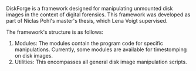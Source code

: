 DiskForge is a framework designed for manipulating unmounted disk images in the context of digital forensics. 
This framework was developed as part of Niclas Pohl's master's thesis, which Lena Voigt supervised. 

The framework's structure is as follows:
1. Modules: The modules contain the program code for specific manipulations. Currently, some modules are available for timestomping on disk images.
2. Utilities: This encompasses all general disk image manipulation scripts.